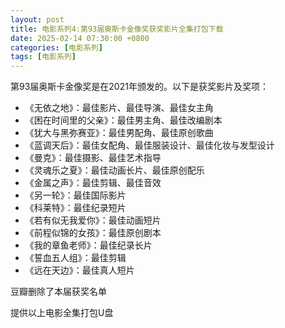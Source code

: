 ```yaml
---
layout: post
title: 电影系列4:第93届奥斯卡金像奖获奖影片全集打包下载
date: 2025-02-14 07:30:00 +0800
categories: [电影系列]
tags: [电影系列]
---
```


第93届奥斯卡金像奖是在2021年颁发的。以下是获奖影片及奖项：

- 《无依之地》：最佳影片、最佳导演、最佳女主角
- 《困在时间里的父亲》：最佳男主角、最佳改编剧本
- 《犹大与黑弥赛亚》：最佳男配角、最佳原创歌曲
- 《蓝调天后》：最佳女配角、最佳服装设计、最佳化妆与发型设计
- 《曼克》：最佳摄影、最佳艺术指导
- 《灵魂乐之夏》：最佳动画长片、最佳原创配乐
- 《金属之声》：最佳剪辑、最佳音效
- 《另一轮》：最佳国际影片
- 《科莱特》：最佳纪录短片
- 《若有似无我爱你》：最佳动画短片
- 《前程似锦的女孩》：最佳原创剧本
- 《我的章鱼老师》：最佳纪录长片
- 《誓血五人组》：最佳剪辑
- 《远在天边》：最佳真人短片

豆瓣删除了本届获奖名单

提供以上电影全集打包U盘